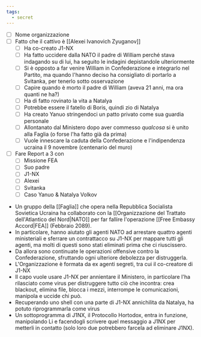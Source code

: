 ```yaml
---
tags:
  - secret
---
```

- [ ] Nome organizzazione
- [ ] Fatto che il cattivo è [[Alexei Ivanovich Zyuganov]]
	- [ ] Ha co-creato J1-NX
	- [ ] Ha fatto uccidere dalla NATO il padre di William perché stava indagando su di lui, ha seguito le indagini depistandole ulteriormente
	- [ ] Si è opposto a far venire William in Confederazione e integrarlo nel Partito, ma quando l'hanno deciso ha consigliato di portarlo a Svitanka, per tenerlo sotto osservazione
	- [ ] Capire quando è morto il padre di William (aveva 21 anni, ma ora quanti ne ha?)
	- [ ] Ha di fatto rovinato la vita a Natalya
	- [ ] Potrebbe essere il fatello di Boris, quindi zio di Natalya
	- [ ] Ha creato Yanuo stringendoci un patto privato come sua guardia personale
	- [ ] Allontanato dal Ministero dopo aver commesso *qualcosa* si è unito alla Faglia (o forse l'ha fatto già da prima)
	- [ ] Vuole innescare la caduta della Confederazione e l'indipendenza ucraina il 9 novembre (centenario del muro)
- [ ] Fare Report a 3 con
	- [ ] Missione FEA
	- [ ] Suo padre
	- [ ] J1-NX
	- [ ] Alexei
	- [ ] Svitanka
	- [ ] Caso Yanuo & Natalya Volkov

- Un gruppo della [[Faglia]] che opera nella Repubblica Socialista Sovietica Ucraina ha collaborato con la [[Organizzazione del Trattato dell'Atlantico del Nord|NATO]] per far fallire l'operazione [[Free Embassy Accord|FEA]] (Febbraio 2089).
- In particolare, hanno aiutato gli agenti NATO ad arrestare quattro agenti ministeriali e sferrare un contrattacco su J1-NX per mappare tutti gli agenti, ma molti di questi sono stati eliminati prima che ci riuscissero.
- Da allora sono continuate le operazioni offensive contro la Confederazione, sfruttando ogni ulteriore debolezza per distruggerla.
- L'Organizzazione è formata da ex agenti segreti, tra cui il co-creatore di J1-NX
- Il capo vuole usare J1-NX per annientare il Ministero, in particolare l'ha rilasciato come virus per distruggere tutto ciò che incontra: crea blackout, elimina file, blocca i mezzi, interrompe le comunicazioni, manipola e uccide chi può.
- Recuperando uno shell con una parte di J1-NX annichilita da Natalya, ha potuto riprogrammarla come virus
- Un sottoprogramma di J1NX, il Protocollo Hortodox, entra in funzione, manipolando Li e facendogli scrivere quel messaggio a J1NX per metterli in contatto (solo loro due potrebbero farcela ad eliminare J1NX).